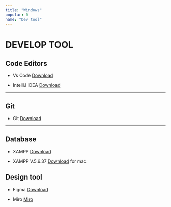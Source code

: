 ```yaml
---
title: "Windows"
popular: 0
name: "Dev tool"
---
```


# DEVELOP TOOL

## Code Editors

- Vs Code [Download](https://code.visualstudio.com/download)

- IntelliJ IDEA [Download](https://www.jetbrains.com/idea/download/#section=windows)

---

## Git

- Git [Download](https://code.visualstudio.com/download)

---

## Database

- XAMPP [Download](https://www.apachefriends.org)

- XAMPP V.5.6.37 [Download](https://sourceforge.net/projects/xampp/files/XAMPP%20Mac%20OS%20X/5.6.37/) for mac

## Design tool

- Figma [Download](https://www.figma.com/files/recent?fuid=1064714180003820396)

- Miro [Miro](https://miro.com/apps/)
